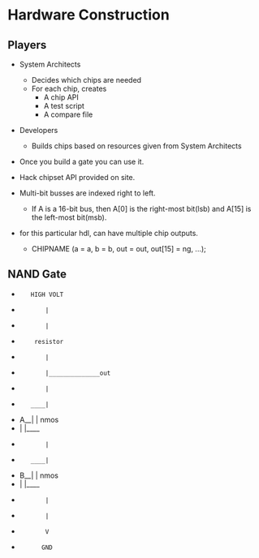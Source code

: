 # Hardware Construction

## Players

+ System Architects
    + Decides which chips are needed
    + For each chip, creates
        + A chip API
        + A test script
        + A compare file
+ Developers
    + Builds chips based on resources given from System Architects

+ Once you build a gate you can use it.
+ Hack chipset API provided on site.
+ Multi-bit busses are indexed right to left.
    + If A is a 16-bit bus, then A[0] is the right-most bit(lsb) and A[15] is the left-most bit(msb).
+ for this particular hdl, can have multiple chip outputs.
    + CHIPNAME (a = a, b = b, out = out, out[15] = ng, ...);

## NAND Gate

+        HIGH VOLT
+            |
+            |
+         resistor
+            |
+            |______________out
+            |
+        ____|
+ A__|  | nmos
+    |  |____
+            |
+        ____|
+ B__|  | nmos
+    |  |____
+            |
+            |
+            V
+           GND
